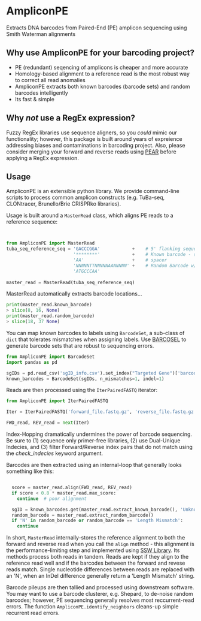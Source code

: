 # AmpliconPE
Extracts DNA barcodes from Paired-End (PE) amplicon sequencing using Smith Waterman alignments

## Why use AmpliconPE for your barcoding project?

* PE (redundant) seqencing of amplicons is cheaper and more accurate
* Homology-based alignment to a reference read is the most robust way to correct all read anomalies 
* AmpliconPE extracts both known barcodes (barcode sets) and random barcodes intelligently
* Its fast & simple

## Why _not_ use a RegEx expression?

Fuzzy RegEx libraries use sequence aligners, so you _could_ mimic our functionality; however,
this package is built around years of expreience addressing biases and contaminations in barcoding project. 
Also, please consider merging your forward and reverse reads using [PEAR][1] before applying a RegEx expression. 

## Usage

AmpliconPE is an extensible python library. We provide command-line scripts to process common 
amplicon constructs (e.g. TuBa-seq, CLONtracer, Brunello/Brie CRISPRko libraries). 

Usage is built around a `MasterRead` class, which aligns PE reads to a reference sequence:

```python


from AmpliconPE import MasterRead
tuba_seq_reference_seq = 'GACCCGGA'            +    # 5' flanking sequence of double-barcode (8 nts is good)
                         '********'            +    # Known barcode - specified by '*'
                         'AA'                  +    # spacer
                         'NNNNNTTNNNNNAANNNNN' +    # Random Barcode w/ spacers - specified by 'N'
                         'ATGCCCAA'
                       
master_read = MasterRead(tuba_seq_reference_seq)
```
MasterRead automatically extracts barcode locations...
```python
print(master_read.known_barcode)
> slice(8, 16, None)
print(master_read.random_barcode)
> slice(18, 37 None)
```
You can map known barcodes to labels using `BarcodeSet`, a sub-class of `dict` that tolerates 
mismatches when assigning labels. Use [BARCOSEL][2] to generate barcode sets that are robust to sequencing errors. 

```python
from AmpliconPE import BarcodeSet
import pandas as pd

sgIDs = pd.read_csv('sgID_info.csv').set_index("Targeted Gene")['barcode']
known_barcodes = BarcodeSet(sgIDs, n_mismatches=1, indel=1)
```
Reads are then processed using the `IterPairedFASTQ` iterator:

```python
from AmpliconPE import IterPairedFASTQ

Iter = IterPairedFASTQ('forward_file.fastq.gz', 'reverse_file.fastq.gz', check_indecies=True)

FWD_read, REV_read = next(Iter)
```
Index-Hopping dramatically undermines the power of barcode sequencing. Be sure to (1) sequence only primer-free libraries, 
(2) use Dual-Unique Indecies, and (3) filter Forward/Reverse index pairs that do not match using the _check_indecies_ keyword argument. 

Barcodes are then extracted using an internal-loop that generally looks something like this: 

```python

  score = master_read.align(FWD_read, REV_read)
  if score < 0.8 * master_read.max_score:
    continue  # poor alignment

  sgID = known_barcodes.get(master_read.extract_known_barcode(), 'Unknown sgID')
  random_barcode = master_read.extract_random_barcode()
  if 'N' in random_barcode or random_barcode == 'Length Mismatch':
    continue
```

In short, `MasterRead` internally-stores the reference alignment to both the forward and reverse read when you call the `align` method - this 
alignment is the performance-limiting step and implemented using [SSW Library][3]. Its methods process 
both reads in tandem. Reads are kept if they align to the reference read well and if the barcodes between the forward and revese reads match. 
Single nucleotide differences between reads are replaced with an 'N', when an InDel difference generally return a 'Length Mismatch' string. 

Barcode pileups are then tallied and processed using downstream software. You may want to use a barcode clusterer, e.g. Shepard, to de-noise
random barcodes; however, PE sequencing generally resolves most reccurrent-read errors. The function `AmpliconPE.identify_neighbors` cleans-up
simple recurrent read errors. 


[1]: https://www.ncbi.nlm.nih.gov/pmc/articles/PMC3933873/ "Zhang J, Kobert K, Flouri T, Stamatakis A. PEAR: a fast and accurate Illumina Paired-End reAd mergeR. Bioinformatics. 2014 Mar 1;30(5):614-20. doi: 10.1093/bioinformatics/btt593. Epub 2013 Oct 18. PMID: 24142950; PMCID: PMC3933873."

[2]: https://bmcbioinformatics.biomedcentral.com/articles/10.1186/s12859-018-2262-7 "Somervuo, P., Koskinen, P., Mei, P. et al. BARCOSEL: a tool for selecting an optimal barcode set for high-throughput sequencing. BMC Bioinformatics 19, 257 (2018). https://doi.org/10.1186/s12859-018-2262-7"

[3]: https://journals.plos.org/plosone/article?id=10.1371/journal.pone.0082138 "Zhao, Mengyao, et al. SSW library: an SIMD Smith-Waterman C/C++ library for use in genomic applications. PloS one 8.12 (2013): e82138."
